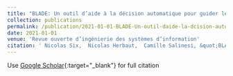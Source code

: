 ```yaml
---
title: "BLADE: Un outil d’aide à la décision automatique pour guider le choix de technologie Blockchain"
collection: publications
permalink: /publication/2021-01-01-BLADE-Un-outil-daide-la-dcision-automatique-pour-guider-le-choix-de-technologie-Blockchain
date: 2021-01-01
venue: 'Revue ouverte d’ingénierie des systèmes d’information'
citation: ' Nicolas Six,  Nicolas Herbaut,  Camille Salinesi, &quot;BLADE: Un outil d’aide à la décision automatique pour guider le choix de technologie Blockchain.&quot; Revue ouverte d’ingénierie des systèmes d’information, 2021.'
---
```

Use [Google Scholar](https://scholar.google.com/scholar?q=BLADE:+Un+outil+d’aide+à+la+décision+automatique+pour+guider+le+choix+de+technologie+Blockchain){:target="_blank"} for full citation